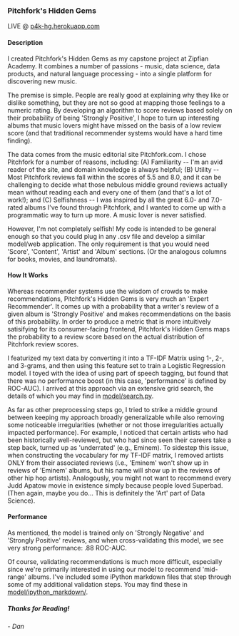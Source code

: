 ### Pitchfork's Hidden Gems

LIVE @ [p4k-hg.herokuapp.com](www.p4k-hg.herokuapp.com)


#### Description

I created Pitchfork's Hidden Gems as my capstone project at Zipfian Academy. It combines a number of passions - music, data science, data products, and natural language processing - into a single platform for discovering new music.

The premise is simple. People are really good at explaining why they like or dislike something, but they are not so good at mapping those feelings to a numeric rating. By developing an algorithm to score reviews based solely on their probability of being 'Strongly Positive', I hope to turn up interesting albums that music lovers might have missed on the basis of a low review score (and that traditional recommender systems would have a hard time finding).

The data comes from the music editorial site Pitchfork.com. I chose Pitchfork for a number of reasons, including: (A) Familiarity -- I'm an avid reader of the site, and domain knowledge is always helpful; (B) Utility -- Most Pitchfork reviews fall within the scores of 5.5 and 8.0, and it can be challenging to decide what those nebulous middle ground reviews actually mean without reading each and every one of them (and that's a lot of work!); and (C) Selfishness -- I was inspired by all the great 6.0- and 7.0-rated albums I've found through Pitchfork, and I wanted to come up with a programmatic way to turn up more. A music lover is never satisfied.

However, I'm not completely selfish! My code is intended to be general enough so that you could plug in any .csv file and develop a similar model/web application. The only requirement is that you would need 'Score', 'Content', 'Artist' and 'Album' sections. (Or the analogous columns for books, movies, and laundromats).


#### How It Works

Whereas recommender systems use the wisdom of crowds to make recommendations, Pitchfork's Hidden Gems is very much an 'Expert Recommender'. It comes up with a probability that a writer's review of a given album is 'Strongly Positive' and makes recommendations on the basis of this probability. In order to produce a metric that is more intuitively satisifying for its consumer-facing frontend, Pitchfork's Hidden Gems maps the probability to a review score based on the actual distribution of Pitchfork review scores.

I featurized my text data by converting it into a TF-IDF Matrix using 1-, 2-, and 3-grams, and then using this feature set to train a Logistic Regression model. I toyed with the idea of using part of speech tagging, but found that there was no performance boost (in this case, 'performance' is defined by ROC-AUC). I arrived at this approach via an extensive grid search, the details of which you may find in [model/search.py](./model/search.py). 

As far as other preprocessing steps go, I tried to strike a middle ground between keeping my approach broadly generalizable while also removing some noticeable irregularities (whether or not those irregularities actually impacted performance). For example, I noticed that certain artists who had been historically well-reviewed, but who had since seen their careers take a step back, turned up as 'underrated' (e.g., Eminem). To sidestep this issue, when constructing the vocabulary for my TF-IDF matrix, I removed artists ONLY from their associated reviews (i.e., 'Eminem' won't show up in reviews of 'Eminem' albums, but his name will show up in the reviews of other hip hop artists). Analogously, you might not want to recommend every Judd Apatow movie in existence simply because people loved Superbad. (Then again, maybe you do... This is definitely the 'Art' part of Data Science).


#### Performance

As mentioned, the model is trained only on 'Strongly Negative' and 'Strongly Positive' reviews, and when cross-validating this model, we see very strong performance: .88 ROC-AUC. 

Of course, validating recommendations is much more difficult, especially since we're primarily interested in using our model to recommend 'mid-range' albums. I've included some iPython markdown files that step through some of my additional validation steps. You may find these in [model/ipython_markdown/](./model/ipython_markdown).


##### Thanks for Reading! 
###### - Dan  

